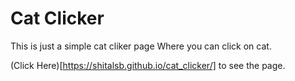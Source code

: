# Cat Clicker

This is just a simple cat cliker page
Where you can click on cat.


(Click Here)[https://shitalsb.github.io/cat_clicker/] to see the page.
